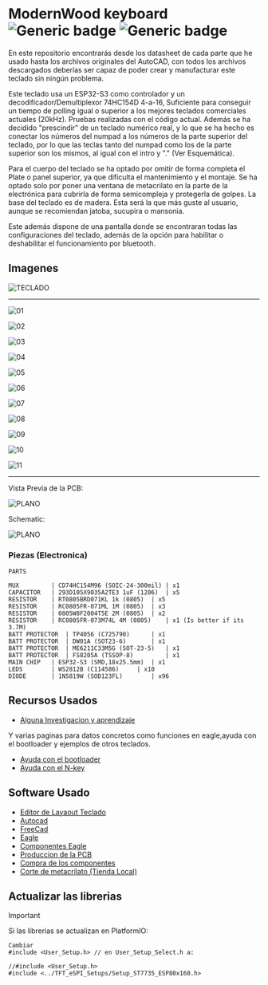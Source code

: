 # ModernWood keyboard ![Generic badge](https://img.shields.io/badge/Version-1.1-brightgreen.svg) ![Generic badge](https://img.shields.io/github/last-commit/Electroner/ModernWood)


En este repositorio encontrarás desde los datasheet de cada parte que he usado hasta los archivos originales del AutoCAD, con todos los archivos descargados deberías ser capaz de poder crear y manufacturar este teclado sin ningún problema.

Este teclado usa un ESP32-S3 como controlador y un decodificador/Demultiplexor 74HC154D 4-a-16, Suficiente para conseguir un tiempo de polling igual o superior a los mejores teclados comerciales actuales (20kHz). Pruebas realizadas con el código actual. Además se ha decidido "prescindir" de un teclado numérico real, y lo que se ha hecho es conectar los números del numpad a los números de la parte superior del teclado, por lo que las teclas tanto del numpad como los de la parte superior son los mismos, al igual con el intro y "." (Ver Esquemática).

Para el cuerpo del teclado se ha optado por omitir de forma completa el Plate o panel superior, ya que dificulta el mantenimiento y el montaje. Se ha optado solo por poner una ventana de metacrilato en la parte de la electrónica para cubrirla de forma semicompleja y protegerla de golpes. La base del teclado es de madera. Esta será la que más guste al usuario, aunque se recomiendan jatoba, sucupira o mansonia.

Este además dispone de una pantalla donde se encontraran todas las configuraciones del teclado, además de la opción para habilitar o deshabilitar el funcionamiento por bluetooth.

## Imagenes

![TECLADO](https://github.com/Electroner/ModernWood/blob/main/Images/ModernLogo.png)

---------------------------------------------------------------------------------------------

![01](https://raw.githubusercontent.com/Electroner/ModernWood/main/Images/Product/01.jpg)

![02](https://raw.githubusercontent.com/Electroner/ModernWood/main/Images/Product/02.jpg)

![03](https://raw.githubusercontent.com/Electroner/ModernWood/main/Images/Product/03.jpg)

![04](https://raw.githubusercontent.com/Electroner/ModernWood/main/Images/Product/04.jpg)

![05](https://raw.githubusercontent.com/Electroner/ModernWood/main/Images/Product/05.jpg)

![06](https://raw.githubusercontent.com/Electroner/ModernWood/main/Images/Product/06.jpg)

![07](https://raw.githubusercontent.com/Electroner/ModernWood/main/Images/Product/07.jpg)

![08](https://raw.githubusercontent.com/Electroner/ModernWood/main/Images/Product/08.jpg)

![09](https://raw.githubusercontent.com/Electroner/ModernWood/main/Images/Product/09.jpg)

![10](https://raw.githubusercontent.com/Electroner/ModernWood/main/Images/Product/10.jpg)

![11](https://raw.githubusercontent.com/Electroner/ModernWood/main/Images/Product/11.jpg)

---------------------------------------------------------------------------------------------

Vista Previa de la PCB:

![PLANO](https://github.com/Electroner/ModernWood/blob/main/Images/PCB/Board.png)

Schematic:

![PLANO](https://github.com/Electroner/ModernWood/blob/main/Images/PCB/Schematic.png)

### Piezas (Electronica)

```plaintext
PARTS

MUX 		| CD74HC154M96 (SOIC-24-300mil) | x1
CAPACITOR 	| 293D105X9035A2TE3 1uF (1206) 	| x5
RESISTOR	| RT0805BRD071KL 1k (0805)	| x5
RESISTOR	| RC0805FR-071ML 1M (0805)	| x3
RESISTOR	| 0805W8F2004T5E 2M (0805)	| x2
RESISTOR	| RC0805FR-073M74L 4M (0805)	| x1 (Is better if its 3.7M)
BATT PROTECTOR	| TP4056 (C725790) 		| x1
BATT PROTECTOR	| DW01A (SOT23-6) 		| x1
BATT PROTECTOR	| ME6211C33M5G (SOT-23-5) 	| x1
BATT PROTECTOR	| FS8205A (TSSOP-8) 		| x1
MAIN CHIP	| ESP32-S3 (SMD,18x25.5mm)	| x1
LEDS		| WS2812B (C114586)		| x10
DIODE		| 1N5819W (SOD123FL)		| x96
```

## Recursos Usados

-   [Alguna Investigacion y aprendizaje](https://github.com/w4ilun/pocket-keyboard)

Y varias paginas para datos concretos como funciones en eagle,ayuda con el bootloader y ejemplos de otros teclados.

-   [Ayuda con el bootloader](https://forum.arduino.cc/t/burning-bootloader-to-custom-board-atmega32u4/890015)
-   [Ayuda con el N-key](https://forum.arduino.cc/t/how-to-program-n-key-rollover-atmega32u4/938418)

## Software Usado

-   [Editor de Layaout Teclado](http://www.keyboard-layout-editor.com/)
-   [Autocad](https://www.autodesk.es/products/autocad/overview?term=1-YEAR&tab=subscription)
-   [FreeCad](https://www.freecadweb.org/)
-   [Eagle](https://www.autodesk.com/products/eagle/free-download)
-   [Componentes Eagle](https://componentsearchengine.com/)
-   [Produccion de la PCB](https://jlcpcb.com/)
-   [Compra de los componentes](https://lcsc.com/)
-   [Corte de metacrilato (Tienda Local)](https://ecoplasticlaser.com/)

## Actualizar las librerias

> [!IMPORTANT]  
> Si las librerias se actualizan en PlatformIO:
```
Cambiar 
#include <User_Setup.h> // en User_Setup_Select.h a:

//#include <User_Setup.h>
#include <../TFT_eSPI_Setups/Setup_ST7735_ESP80x160.h>
```
